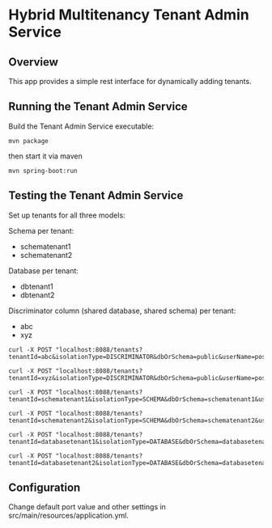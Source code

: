 # Hybrid Multitenancy Tenant Admin Service

## Overview  

This app provides a simple rest interface for dynamically adding tenants.

## Running the Tenant Admin Service

Build the Tenant Admin Service executable:

```
mvn package
```

then start it via maven

```
mvn spring-boot:run
```

## Testing the Tenant Admin Service

Set up tenants for all three models:

Schema per tenant:
* schematenant1
* schematenant2

Database per tenant:
* dbtenant1
* dbtenant2

Discriminator column (shared database, shared schema) per tenant:
* abc
* xyz

```
curl -X POST "localhost:8088/tenants?tenantId=abc&isolationType=DISCRIMINATOR&dbOrSchema=public&userName=postgres&password=postgres"

curl -X POST "localhost:8088/tenants?tenantId=xyz&isolationType=DISCRIMINATOR&dbOrSchema=public&userName=postgres&password=postgres"

curl -X POST "localhost:8088/tenants?tenantId=schematenant1&isolationType=SCHEMA&dbOrSchema=schematenant1&userName=schematenant1&password=postgre"

curl -X POST "localhost:8088/tenants?tenantId=schematenant2&isolationType=SCHEMA&dbOrSchema=schematenant2&userName=schematenant2&password=postgre"

curl -X POST "localhost:8088/tenants?tenantId=databasetenant1&isolationType=DATABASE&dbOrSchema=databasetenant1&userName=databasetenant1&password=postgre"

curl -X POST "localhost:8088/tenants?tenantId=databasetenant2&isolationType=DATABASE&dbOrSchema=databasetenant2&userName=databasetenant2&password=postgre"
```


## Configuration

Change default port value and other settings in src/main/resources/application.yml.
